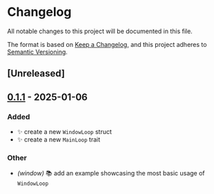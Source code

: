 # Changelog

All notable changes to this project will be documented in this file.

The format is based on [Keep a Changelog](https://keepachangelog.com/en/1.0.0/),
and this project adheres to [Semantic Versioning](https://semver.org/spec/v2.0.0.html).

## [Unreleased]

## [0.1.1](https://github.com/otterengine/ottr/compare/ottr-v0.1.0...ottr-v0.1.1) - 2025-01-06

### Added

- ✨ create a new `WindowLoop` struct
- ✨ create a new `MainLoop` trait

### Other

- *(window)* 📚️ add an example showcasing the most basic usage of `WindowLoop`

